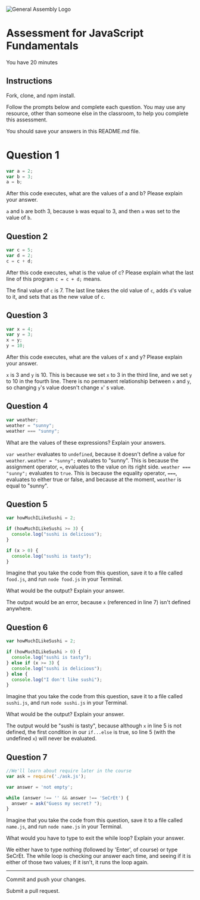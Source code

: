 ![General Assembly Logo](http://i.imgur.com/ke8USTq.png)

# Assessment for JavaScript Fundamentals

You have 20 minutes

## Instructions

Fork, clone, and npm install.

Follow the prompts below and complete each question.  You may use any resource, other than someone else in the classroom, to help you complete this assessment.

You should save your answers in this README.md file.

# Question 1

```js
var a = 2;
var b = 3;
a = b;
```

After this code executes, what are the values of a and b? Please explain your answer.

`a` and `b` are both 3, because `b` was equal to 3, and then `a` was set to the value of `b`.

## Question 2

```js
var c = 5;
var d = 2;
c = c + d;
```

After this code executes, what is the value of c?  Please explain what the last line of this program `c = c + d;` means.

The final value of `c` is 7. The last line takes the old value of `c`, adds `d`'s value to it, and sets that as the new value of `c`.

## Question 3

```js
var x = 4;
var y = 3;
x = y;
y = 10;
```

After this code executes, what are the values of x and y?  Please explain your answer.

`x` is 3 and `y` is 10. This is because we set `x` to 3 in the third line, and we set `y` to 10 in the fourth line. There is no permanent relationship between `x` and `y`, so changing `y`'s value doesn't change `x`' s value.

## Question 4

```js
var weather;
weather = "sunny";
weather === "sunny";
```

What are the values of these expressions?  Explain your answers.

`var weather` evaluates to `undefined`, because it doesn't define a value for `weather`.
`weather = "sunny";` evaluates to "sunny". This is because the assignment operator, `=`, evaluates to the value on its right side.
`weather === "sunny";` evaluates to `true`. This is because the equality operator, `===`, evaluates to either true or false, and because at the moment, `weather` is equal to "sunny".


## Question 5

```js
var howMuchILikeSushi = 2;

if (howMuchILikeSushi >= 3) {
  console.log("sushi is delicious");
}

if (x > 0) {
  console.log("sushi is tasty");
}
```

Imagine that you take the code from this question, save it to a file called `food.js`, and run `node food.js` in your Terminal.

What would be the output? Explain your answer.

The output would be an error, because `x` (referenced in line 7) isn't defined anywhere.

## Question 6

```js
var howMuchILikeSushi = 2;

if (howMuchILikeSushi > 0) {
  console.log("sushi is tasty");
} else if (x >= 3) {
  console.log("sushi is delicious");
} else {
  console.log("I don't like sushi");
}
```

Imagine that you take the code from this question, save it to a file called `sushi.js`, and run `node sushi.js` in your Terminal.

What would be the output? Explain your answer.

The output would be "sushi is tasty", because although `x` in line 5 is not defined, the first condition in our `if...else` is true, so line 5 (with the undefined `x`) will never be evaluated.

## Question 7

```js
//We'll learn about require later in the course
var ask = require('./ask.js');

var answer = 'not empty';

while (answer !== '' && answer !== 'SeCrEt') {
  answer = ask("Guess my secret? ");
}
```

Imagine that you take the code from this question, save it to a file called `name.js`, and run `node name.js` in your Terminal.

What would you have to type to exit the while loop?  Explain your answer.

We either have to type nothing (followed by 'Enter', of course) or type SeCrEt. The while loop is checking our answer each time, and seeing if it is either of those two values; if it isn't, it runs the loop again.

---

Commit and push your changes.

Submit a pull request.
